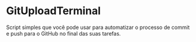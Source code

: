 # GitUploadTerminal
Script simples que você pode usar para automatizar o processo de commit e push para o GitHub no final das suas tarefas.
